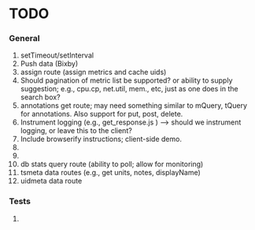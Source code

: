 TODO
====


### General

1. 	setTimeout/setInterval
2. 	Push data (Bixby)
3. 	assign route (assign metrics and cache uids)
4. 	Should pagination of metric list be supported? or ability to supply suggestion; e.g., cpu.cp, net.util, mem., etc, just as one does in the search box?
5. 	annotations get route; may need something similar to mQuery, tQuery for annotations. Also support for put, post, delete.
6. 	Instrument logging (e.g., get_response.js ) --> should we instrument logging, or leave this to the client?
7. 	Include browserify instructions; client-side demo.
8. 	
9. 	
10. db stats query route (ability to poll; allow for monitoring)
11. tsmeta data routes (e.g., get units, notes, displayName)
12. uidmeta data route



### Tests

1. 	

